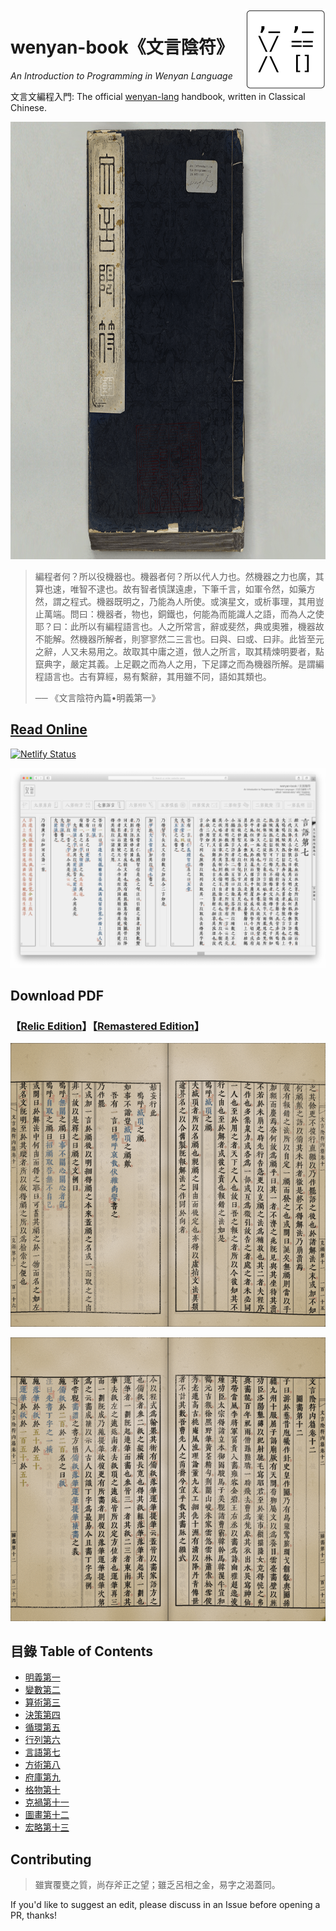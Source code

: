 <img src="assets/wy-logo.svg" align="right" width="128" height="128"/>

# wenyan-book《文言陰符》

*An Introduction to Programming in Wenyan Language*

文言文編程入門: The official [wenyan-lang](https://wy-lang.org) handbook, written in Classical Chinese.

<img src="assets/cover-alt.png" width="700" height="700">

> 編程者何？所以役機器也。機器者何？所以代人力也。然機器之力也廣，其算也速，唯智不逮也。故有智者慎謀遠慮，下筆千言，如軍令然，如藥方然，謂之程式。機器既明之，乃能為人所使。或演星文，或析事理，其用豈止萬端。問曰：機器者，物也，銅鐵也，何能為而能識人之語，而為人之使耶？曰：此所以有編程語言也。人之所常言，辭或斐然，典或奧雅，機器故不能解。然機器所解者，則寥寥然二三言也。曰與、曰或、曰非。此皆至元之辭，人又未易用之。故取其中庸之道，倣人之所言，取其精煉明要者，點竄典字，嚴定其義。上足觀之而為人之用，下足譯之而為機器所解。是謂編程語言也。古有算經，易有繫辭，其用雖不同，語如其類也。
> 
> ── 《文言陰符內篇•明義第一》

## [Read Online](https:/book.wy-lang.org)

[![Netlify Status](https://api.netlify.com/api/v1/badges/7c6b5275-99ea-4dfa-af77-23ac38b80ac6/deploy-status)](https://app.netlify.com/sites/wy-book/deploys)

[![](assets/screenshots/screenshot001.png)](https:/book.wy-lang.org/)


## Download PDF

### 【[Relic Edition](https://github.com/wenyan-lang/book/releases)】【[Remastered Edition](../assets/wenyan-book.pdf)】

[![](assets/screenshots/screenshot003.png)](https://github.com/wenyan-lang/book/releases)

[![](assets/screenshots/screenshot004.png)](https://github.com/wenyan-lang/book/releases)


## 目錄 Table of Contents

- [明義第一](01%20明義第一.md)
- [變數第二](02%20變數第二.md)
- [算術第三](03%20算術第三.md)
- [決策第四](04%20決策第四.md)
- [循環第五](05%20循環第五.md)
- [行列第六](06%20行列第六.md)
- [言語第七](07%20言語第七.md)
- [方術第八](08%20方術第八.md)
- [府庫第九](09%20府庫第九.md)
- [格物第十](10%20格物第十.md)
- [克禍第十一](11%20克禍第十一.md)
- [圖畫第十二](12%20圖畫第十二.md)
- [宏略第十三](13%20宏略第十三.md)

## Contributing


> 雖實覆甕之質，尚存斧正之望；雖乏呂相之金，易字之渴蓋同。

If you'd like to suggest an edit, please discuss in an Issue before opening a PR, thanks!
